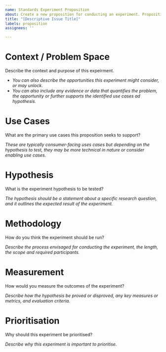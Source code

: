 ```yaml
---
name: Standards Experiment Proposition
about: Create a new proposition for conducting an experiment. Propositions are proposals to explore experimental ideas and use cases in collaboration with the DSB.
title: "[Descriptive Issue Title]"
labels: proposition
assignees: ''

---
```


# Context / Problem Space

Describe the context and purpose of this expeirment. 

- _You can also describe the opportunities this experiment might consider, or may unlock._
- _You can also include any evidence or data that quantifies the problem, the opportunity or further supports the identified use cases ad hypothesis._

# Use Cases

What are the primary use cases this proposition seeks to support?

_These are typically consumer-facing uses cases but depending on the hypothesis to test, they may be more technical in nature or consider enabling use cases._

# Hypothesis

What is the experiment hypothesis to be tested?

_The hypothesis should be a statement about a specific research question, and it outlines the expected result of the experiment._

# Methodology

How do you think the experiment should be run?

_Describe the process envisaged for conducting the experiment, the length, the scope and required participants._

# Measurement

How would you measure the outcomes of the experiment?

_Describe how the hypothesis be proved or disproved, any key measures or metrics, and evaluation criteria._

# Prioritisation

Why should this experiment be prioritised?

_Describe why this experiment is important to prioritise._


